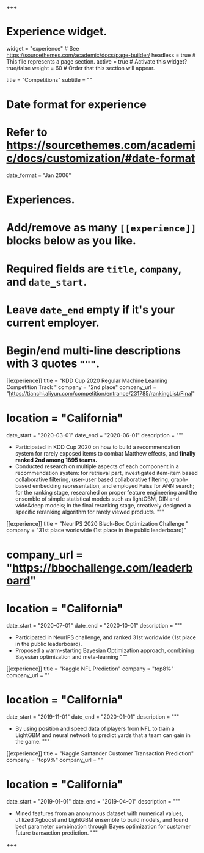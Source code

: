 +++
# Experience widget.
widget = "experience"  # See https://sourcethemes.com/academic/docs/page-builder/
headless = true  # This file represents a page section.
active = true  # Activate this widget? true/false
weight = 60  # Order that this section will appear.

title = "Competitions"
subtitle = ""

# Date format for experience
#   Refer to https://sourcethemes.com/academic/docs/customization/#date-format
date_format = "Jan 2006"

# Experiences.
#   Add/remove as many `[[experience]]` blocks below as you like.
#   Required fields are `title`, `company`, and `date_start`.
#   Leave `date_end` empty if it's your current employer.
#   Begin/end multi-line descriptions with 3 quotes `"""`.
[[experience]]
  title = "KDD Cup 2020 Regular Machine Learning Competition Track "
  company = "2nd place"
  company_url = "https://tianchi.aliyun.com/competition/entrance/231785/rankingList/Final"
# location = "California"
  date_start = "2020-03-01"
  date_end = "2020-06-01"
  description = """
  * Participated in KDD Cup 2020 on how to build a recommendation system for rarely exposed items to combat Matthew effects, and **finally ranked 2nd among 1895 teams.**
  * Conducted research on multiple aspects of each component in a recommendation system: for retrieval part, investigated item-item based collaborative filtering, user-user based collaborative filtering, graph-based embedding representation, and employed Faiss for ANN search; for the ranking stage, researched on proper feature engineering and the ensemble of simple statistical models such as lightGBM, DIN and wide&deep models; in the final reranking stage, creatively designed a specific reranking algorithm for rarely viewed products.
  """

[[experience]]
  title = "NeurIPS 2020 Black-Box Optimization Challenge "
  company = "31st place worldwide (1st place in the public leaderboard)"
#  company_url = "https://bbochallenge.com/leaderboard"
# location = "California"
  date_start = "2020-07-01"
  date_end = "2020-10-01"
  description = """
  * Participated in NeurIPS challenge, and ranked 31st worldwide (1st place in the public leaderboard).
  * Proposed a warm-starting Bayesian Optimization approach, combining Bayesian optimization and meta-learning
  """

[[experience]]
  title = "Kaggle NFL Prediction"
  company = "top8%"
  company_url = ""
#  location = "California"
  date_start = "2019-11-01"
  date_end = "2020-01-01"
  description = """
  * By using position and speed data of players from NFL to train a LightGBM and neural network to predict yards that a team can gain in the game.
  """

[[experience]]
  title = "Kaggle Santander Customer Transaction Prediction"
  company = "top9%"
  company_url = ""
# location = "California"
  date_start = "2019-01-01"
  date_end = "2019-04-01"
  description = """
  * Mined features from an anonymous dataset with numerical values, utilized Xgboost and LightGBM ensemble to build models, and found best parameter combination through Bayes optimization for customer future transaction prediction.
  """


+++
